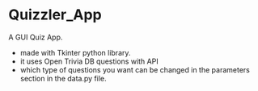 # Quizzler_App
A GUI Quiz App.
- made with Tkinter python library.
- it uses Open Trivia DB questions with API
- which type of questions you want can be changed in the parameters section in the data.py file.
